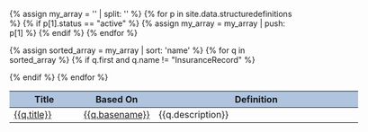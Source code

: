 {% assign my_array = '' | split: '' %}
{% for p in site.data.structuredefinitions %}
{% if p[1].status == "active" %}
{% assign my_array = my_array | push: p[1] %}
{% endif %}
{% endfor %}

<table class="table table-bordered table-striped table-hover" style="min-width:620px; width:100%;">
<thead style="background: lightsteelblue; ">
    <tr><th style="width:20%;">Title</th><th style="width:20%;">Based On</th><th>Definition</th></tr>
</thead>

<tbody>
{% assign sorted_array = my_array | sort: 'name' %}
{% for q in sorted_array %}
{% if q.first and q.name != "InsuranceRecord" %}

<tr><td><a href="{{q.path}}">{{q.title}}</a></td><td><a href="{{q.basepath}}">{{q.basename}}</a></td><td>{{q.description}}</td></tr>

{% endif %}
{% endfor %}
</tbody>
</table>

